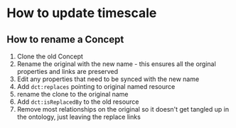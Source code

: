 # How to update timescale

## How to rename a Concept

1. Clone the old Concept
2. Rename the original with the new name - this ensures all the orginal properties and links are preserved
3. Edit any properties that need to be synced with the new name
4. Add `dct:replaces` pointing to original named resource
4. rename the clone to the original name
5. Add `dct:isReplacedBy` to the old resource
6. Remove most relationships on the original so it doesn't get tangled up in the ontology, 
just leaving the replace links

